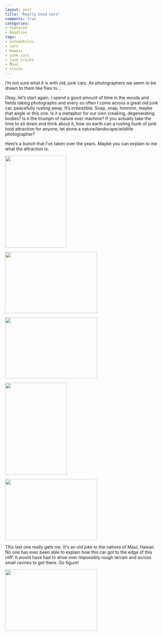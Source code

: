 ```yaml
---
layout: post
title: "Really Used Cars"
comments: true
categories:
- Featured
- Headline
tags:
- automobiles
- cars
- Hawaii
- junk cars
- junk trucks
- Maui
- trucks
---
```

I’m not sure what it is with old, junk cars. As photographers we seem to be drawn to them like flies to…

Okay, let’s start again. I spend a good amount of time in the woods and fields taking photographs and every so often I come across a great old junk car, peacefully rusting away. It’s irresistible. Snap, snap, hmmmn, maybe that angle or this one. Is it a metaphor for our own creaking, degenerating bodies? Is it the triumph of nature over machine? If you actually take the time to sit down and think about it, how on earth can a rusting hunk of junk hold attraction for anyone, let alone a nature/landscape/wildlife photographer?

Here’s a bunch that I’ve taken over the years. Maybe you can explain to me what the attraction is.

<a href="http://blog.lesterpickerphoto.com/wp-content/uploads/2011/05/CaRockies2009-Castle-Mountain-Banff-NP-21-of-49-Version-2.jpg"><img class="aligncenter size-medium wp-image-1112" title="CaRockies2009-Castle Mountain, Banff NP 21 of 49 - Version 2" src="http://blog.lesterpickerphoto.com/wp-content/uploads/2011/05/CaRockies2009-Castle-Mountain-Banff-NP-21-of-49-Version-2-199x300.jpg" alt="" width="199" height="300"></a>

<a href="http://blog.lesterpickerphoto.com/wp-content/uploads/2011/05/Yukon2009-5172009-08-25-Version-2-Version-2.jpg"><img class="aligncenter size-medium wp-image-1113" title="Yukon2009 5172009-08-25 - Version 2 - Version 2" src="http://blog.lesterpickerphoto.com/wp-content/uploads/2011/05/Yukon2009-5172009-08-25-Version-2-Version-2-300x199.jpg" alt="" width="300" height="199"></a>

<a href="http://blog.lesterpickerphoto.com/wp-content/uploads/2011/05/Yukon2009-3262009-08-24.jpg"><img class="aligncenter size-medium wp-image-1114" title="Yukon2009 3262009-08-24" src="http://blog.lesterpickerphoto.com/wp-content/uploads/2011/05/Yukon2009-3262009-08-24-300x199.jpg" alt="" width="300" height="199"></a>

<a href="http://blog.lesterpickerphoto.com/wp-content/uploads/2011/05/2008-Yukon-Lake-LaBarge-552008-09-15.jpg"><img class="aligncenter size-medium wp-image-1115" title="2008-Yukon-Lake LaBarge 552008-09-15" src="http://blog.lesterpickerphoto.com/wp-content/uploads/2011/05/2008-Yukon-Lake-LaBarge-552008-09-15-200x300.jpg" alt="" width="200" height="300"></a>

<a href="http://blog.lesterpickerphoto.com/wp-content/uploads/2011/05/2008-Yukon-Lake-LaBarge-to-Hootalinqua-42008-09-16.jpg"><img class="aligncenter size-medium wp-image-1117" title="2008-Yukon-Lake LaBarge to Hootalinqua 42008-09-16" src="http://blog.lesterpickerphoto.com/wp-content/uploads/2011/05/2008-Yukon-Lake-LaBarge-to-Hootalinqua-42008-09-16-300x199.jpg" alt="" width="300" height="199"></a>

This last one really gets me. It's an old joke to the natives of Maui, Hawaii. No one has ever been able to explain how this car got to the edge of this cliff. It would have had to drive over impossibly rough terrain and across small ravines to get there. Go figure!

<a href="http://blog.lesterpickerphoto.com/wp-content/uploads/2011/05/LAP7400.jpg"><img class="aligncenter size-medium wp-image-1116" title="_LAP7400" src="http://blog.lesterpickerphoto.com/wp-content/uploads/2011/05/LAP7400-300x200.jpg" alt="" width="300" height="200"></a>